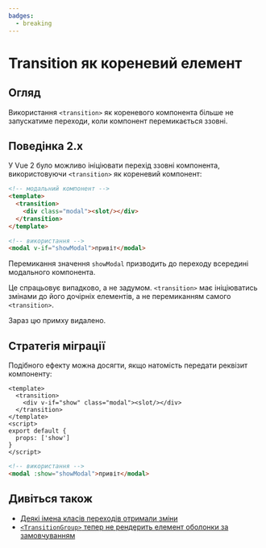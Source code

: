 ```yaml
---
badges:
  - breaking
---
```


# Transition як кореневий елемент <MigrationBadges :badges="$frontmatter.badges" />

## Огляд

Використання `<transition>` як кореневого компонента більше не запускатиме переходи, коли компонент перемикається ззовні.

## Поведінка 2.x

У Vue 2 було можливо ініціювати перехід ззовні компонента, використовуючи `<transition>` як кореневий компонент:

```html
<!-- модальний компонент -->
<template>
  <transition>
    <div class="modal"><slot/></div>
  </transition>
</template>
```

```html
<!-- використання -->
<modal v-if="showModal">привіт</modal>
```

Перемикання значення `showModal` призводить до переходу всередині модального компонента.

Це спрацьовує випадково, а не задумом. `<transition>` має ініціюватись змінами до його дочірніх елементів, а не перемиканням самого `<transition>`.

Зараз цю примху видалено.

## Стратегія міграції

Подібного ефекту можна досягти, якщо натомість передати реквізит компоненту:

```vue
<template>
  <transition>
    <div v-if="show" class="modal"><slot/></div>
  </transition>
</template>
<script>
export default {
  props: ['show']
}
</script>
```

```html
<!-- використання -->
<modal :show="showModal">привіт</modal>
```

## Дивіться також

- [Деякі імена класів переходів отримали зміни](./transition.html)
- [`<TransitionGroup>` тепер не рендерить елемент оболонки за замовчуванням](./transition-group.html)
